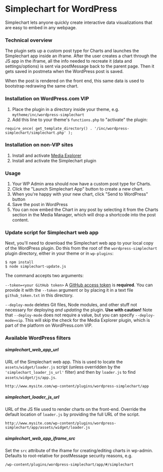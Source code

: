 # Simplechart for WordPress

Simplechart lets anyone quickly create interactive data visualizations that are easy to embed in any webpage.

### Technical overview

The plugin sets up a custom post type for Charts and launches the Simplechart app inside an iframe. After the user creates a chart through the JS app in the iframe, all the info needed to recreate it (data and settings/options) is sent via postMessage back to the parent page. Then it gets saved in postmeta when the WordPress post is saved.

When the post is rendered on the front end, this same data is used to bootstrap redrawing the same chart.

### Installation on WordPress.com VIP

1. Place the plugin in a directory inside your theme, e.g.  `mytheme/inc/wordpress-simplechart`
1. Add this line to your theme's `functions.php` to "activate" the plugin:

````
require_once( get_template_directory() . '/inc/wordpress-simplechart/simplechart.php' );
````

### Installation on non-VIP sites

1. Install and activate [Media Explorer](https://github.com/Automattic/media-explorer)
1. Install and activate the Simplechart plugin

### Usage

1. Your WP Admin area should now have a custom post type for Charts.
1. Click the "Launch Simplechart App" button to create a new chart.
1. When you're happy with your new chart, click "Send to WordPress" button
1. Save the post in WordPress
1. You can now embed the Chart in any post by selecting it from the Charts section in the Media Manager, which will drop a shortcode into the post content.

### Update script for Simplechart web app

Next, you'll need to download the Simplechart web app to your local copy of the WordPress plugin. Do this from the root of the `wordpress-simplechart` plugin directory, either in your theme or in `wp-plugins`:

````
$ npm install
$ node simplechart-update.js
````

The command accepts two arguments:

`--token=<your GitHub token>` A [GitHub access token](https://github.com/settings/tokens) is **required**. You can provide it with the `--token` argument or by placing it in a text file `github_token.txt` in this directory.

`--deploy-mode` deletes Git files, Node modules, and other stuff not necessary for deploying _and updating_ the plugin. **Use with caution!** Note that `--deploy-mode` does not require a value, but you can specify `--deploy-mode=vip`. This will skip the check for the Media Explorer plugin, which is part of the platform on WordPress.com VIP.

### Available WordPress filters

##### simplechart_web_app_url

URL of the Simplechart web app. This is used to locate the `assets/widget/loader.js` script (unless overridden by the `'simplechart_loader_js_url'` filter) and then by `loader.js` to find `assets/widget/js/app.js`.
````
http://www.mysite.com/wp-content/plugins/wordpress-simplechart/app
````

##### simplechart_loader_js_url

URL of the JS file used to render charts on the front-end. Override the default location of `loader.js` by providing the full URL of the script.
````
http://www.mysite.com/wp-content/plugins/wordpress-simplechart/app/assets/widget/loader.js
````

##### simplechart_web_app_iframe_src

Set the `src` attribute of the iframe for creating/editing charts in wp-admin. Defaults to root-relative for postMessage security reasons, e.g.
````
/wp-content/plugins/wordpress-simplechart/app/#/simplechart
````